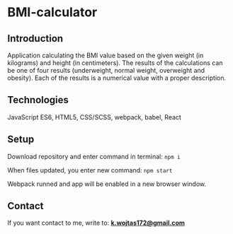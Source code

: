 # BMI-calculator

## Introduction

Application calculating the BMI value based on the given weight (in kilograms) and height (in centimeters). The results of the calculations can be one of four results (underweight, normal weight, overweight and obesity). Each of the results is a numerical value with a proper description.

## Technologies

JavaScript ES6, HTML5, CSS/SCSS, webpack, babel, React

## Setup

Download repository and enter command in terminal:
`npm i `

When files updated, you enter new command:
`npm start`

Webpack runned and app will be enabled in a new browser window.

## Contact

If you want contact to me, write to: **k.wojtas172@gmail.com**

